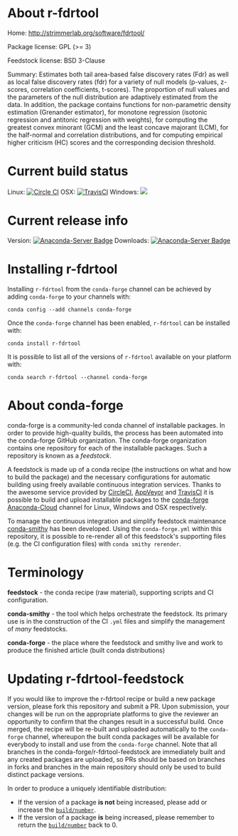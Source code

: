 About r-fdrtool
===============

Home: http://strimmerlab.org/software/fdrtool/

Package license: GPL (>= 3)

Feedstock license: BSD 3-Clause

Summary: Estimates both tail area-based false discovery rates (Fdr) as well as local false discovery rates (fdr) for a variety of null models (p-values, z-scores, correlation coefficients, t-scores).  The proportion of null values and the parameters of the null distribution are adaptively estimated from the data.  In addition, the package contains functions for non-parametric density estimation (Grenander estimator), for monotone regression (isotonic regression and antitonic regression with weights), for computing the greatest convex minorant (GCM) and the least concave majorant (LCM), for the half-normal and correlation distributions, and for computing empirical higher criticism (HC) scores and the corresponding decision threshold.



Current build status
====================

Linux: [![Circle CI](https://circleci.com/gh/conda-forge/r-fdrtool-feedstock.svg?style=shield)](https://circleci.com/gh/conda-forge/r-fdrtool-feedstock)
OSX: [![TravisCI](https://travis-ci.org/conda-forge/r-fdrtool-feedstock.svg?branch=master)](https://travis-ci.org/conda-forge/r-fdrtool-feedstock)
Windows: ![](https://cdn.rawgit.com/conda-forge/conda-smithy/90845bba35bec53edac7a16638aa4d77217a3713/conda_smithy/static/disabled.svg)

Current release info
====================
Version: [![Anaconda-Server Badge](https://anaconda.org/conda-forge/r-fdrtool/badges/version.svg)](https://anaconda.org/conda-forge/r-fdrtool)
Downloads: [![Anaconda-Server Badge](https://anaconda.org/conda-forge/r-fdrtool/badges/downloads.svg)](https://anaconda.org/conda-forge/r-fdrtool)

Installing r-fdrtool
====================

Installing `r-fdrtool` from the `conda-forge` channel can be achieved by adding `conda-forge` to your channels with:

```
conda config --add channels conda-forge
```

Once the `conda-forge` channel has been enabled, `r-fdrtool` can be installed with:

```
conda install r-fdrtool
```

It is possible to list all of the versions of `r-fdrtool` available on your platform with:

```
conda search r-fdrtool --channel conda-forge
```


About conda-forge
=================

conda-forge is a community-led conda channel of installable packages.
In order to provide high-quality builds, the process has been automated into the
conda-forge GitHub organization. The conda-forge organization contains one repository
for each of the installable packages. Such a repository is known as a *feedstock*.

A feedstock is made up of a conda recipe (the instructions on what and how to build
the package) and the necessary configurations for automatic building using freely
available continuous integration services. Thanks to the awesome service provided by
[CircleCI](https://circleci.com/), [AppVeyor](http://www.appveyor.com/)
and [TravisCI](https://travis-ci.org/) it is possible to build and upload installable
packages to the [conda-forge](https://anaconda.org/conda-forge)
[Anaconda-Cloud](http://docs.anaconda.org/) channel for Linux, Windows and OSX respectively.

To manage the continuous integration and simplify feedstock maintenance
[conda-smithy](http://github.com/conda-forge/conda-smithy) has been developed.
Using the ``conda-forge.yml`` within this repository, it is possible to re-render all of
this feedstock's supporting files (e.g. the CI configuration files) with ``conda smithy rerender``.


Terminology
===========

**feedstock** - the conda recipe (raw material), supporting scripts and CI configuration.

**conda-smithy** - the tool which helps orchestrate the feedstock.
                   Its primary use is in the construction of the CI ``.yml`` files
                   and simplify the management of *many* feedstocks.

**conda-forge** - the place where the feedstock and smithy live and work to
                  produce the finished article (built conda distributions)


Updating r-fdrtool-feedstock
============================

If you would like to improve the r-fdrtool recipe or build a new
package version, please fork this repository and submit a PR. Upon submission,
your changes will be run on the appropriate platforms to give the reviewer an
opportunity to confirm that the changes result in a successful build. Once
merged, the recipe will be re-built and uploaded automatically to the
`conda-forge` channel, whereupon the built conda packages will be available for
everybody to install and use from the `conda-forge` channel.
Note that all branches in the conda-forge/r-fdrtool-feedstock are
immediately built and any created packages are uploaded, so PRs should be based
on branches in forks and branches in the main repository should only be used to
build distinct package versions.

In order to produce a uniquely identifiable distribution:
 * If the version of a package **is not** being increased, please add or increase
   the [``build/number``](http://conda.pydata.org/docs/building/meta-yaml.html#build-number-and-string).
 * If the version of a package **is** being increased, please remember to return
   the [``build/number``](http://conda.pydata.org/docs/building/meta-yaml.html#build-number-and-string)
   back to 0.
